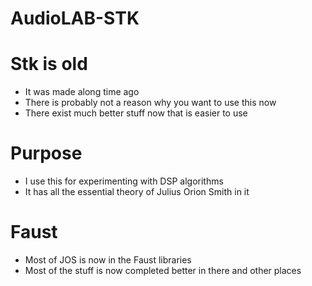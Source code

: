 # AudioLAB-STK

# Stk is old
* It was made along time ago
* There is probably not a reason why you want to use this now
* There exist much better stuff now that is easier to use

# Purpose
* I use this for experimenting with DSP algorithms
* It has all the essential theory of Julius Orion Smith in it

# Faust
* Most of JOS is now in the Faust libraries
* Most of the stuff is now completed better in there and other places
